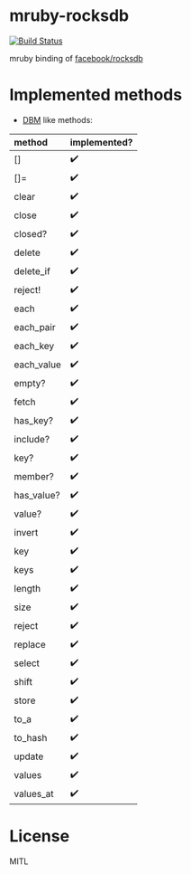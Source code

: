 # mruby-rocksdb

[![Build Status](https://travis-ci.org/syucream/mruby-rocksdb.svg?branch=master)](https://travis-ci.org/syucream/mruby-rocksdb)

mruby binding of [facebook/rocksdb](https://github.com/facebook/rocksdb)

# Implemented methods

* [DBM](http://ruby-doc.org/stdlib-2.3.3/libdoc/dbm/rdoc/DBM.html) like methods:


| method      | implemented?       |
|:------------|--------------------|
| []          | :heavy_check_mark: |
| []=         | :heavy_check_mark: |
| clear       | :heavy_check_mark: |
| close       | :heavy_check_mark: |
| closed?     | :heavy_check_mark: |
| delete      | :heavy_check_mark: |
| delete_if   | :heavy_check_mark: |
| reject!     | :heavy_check_mark: |
| each        | :heavy_check_mark: |
| each_pair   | :heavy_check_mark: |
| each_key    | :heavy_check_mark: |
| each_value  | :heavy_check_mark: |
| empty?      | :heavy_check_mark: |
| fetch       | :heavy_check_mark: |
| has_key?    | :heavy_check_mark: |
| include?    | :heavy_check_mark: |
| key?        | :heavy_check_mark: |
| member?     | :heavy_check_mark: |
| has_value?  | :heavy_check_mark: |
| value?      | :heavy_check_mark: |
| invert      | :heavy_check_mark: |
| key         | :heavy_check_mark: |
| keys        | :heavy_check_mark: |
| length      | :heavy_check_mark: |
| size        | :heavy_check_mark: |
| reject      | :heavy_check_mark: |
| replace     | :heavy_check_mark: |
| select      | :heavy_check_mark: |
| shift       | :heavy_check_mark: |
| store       | :heavy_check_mark: |
| to_a        | :heavy_check_mark: |
| to_hash     | :heavy_check_mark: |
| update      | :heavy_check_mark: |
| values      | :heavy_check_mark: |
| values_at   | :heavy_check_mark: |


# License

MITL
